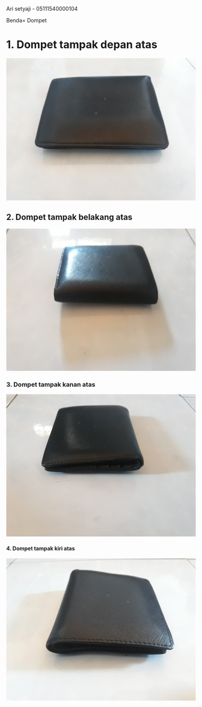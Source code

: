 Ari setyaji - 05111540000104

Benda= Dompet

# 1. Dompet tampak depan atas
![GitHub Logo](/images/depan.jpg)

## 2. Dompet tampak belakang atas
![GitHub Logo](/images/belakang.jpg)

### 3. Dompet tampak kanan atas
![GitHub Logo](/images/kanan.jpg)

#### 4. Dompet tampak kiri atas
![GitHub Logo](/images/kiri.jpg)
